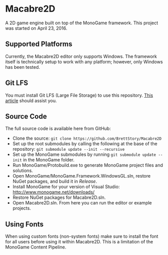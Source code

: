# Macabre2D

A 2D game engine built on top of the MonoGame framework. This project was started on April 23, 2016.

## Supported Platforms

Currently, the Macabre2D editor only supports Windows. The framework itself is technically setup to work with any platform; however, only Windows has been tested.

## Git LFS

You must install Git LFS (Large File Storage) to use this repository. [This article](https://help.github.com/en/articles/installing-git-large-file-storage) should assist you.

## Source Code

The full source code is available here from GitHub:

 * Clone the source: `git clone https://github.com/BrettStory/Macabre2D`
 * Set up the root submodules by calling the following at the base of the repository: `git submodule update --init --recursive`
 * Set up the MonoGame submodules by running `git submodule update --init` in the MonoGame folder.
 * Run MonoGame/Protobuild.exe to generate MonoGame project files and solutions.
 * Open MonoGame/MonoGame.Framework.WindowsGL.sln, restore NuGet packages, and build it in *Release*.
 * Install MonoGame for your version of Visual Studio: http://www.monogame.net/downloads/
 * Restore NuGet packages for Macabre2D.sln.
 * Open Macabre2D.sln. From here you can run the editor or example projects.

 ## Using Fonts
 
 When using custom fonts (non-system fonts) make sure to install the font for all users before using it within Macabre2D. This is a limitation of the MonoGame Content Pipeline.